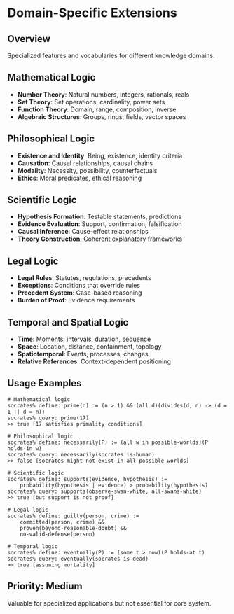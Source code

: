 # Domain-Specific Extensions

## Overview
Specialized features and vocabularies for different knowledge domains.

## Mathematical Logic
- **Number Theory**: Natural numbers, integers, rationals, reals
- **Set Theory**: Set operations, cardinality, power sets
- **Function Theory**: Domain, range, composition, inverse
- **Algebraic Structures**: Groups, rings, fields, vector spaces

## Philosophical Logic
- **Existence and Identity**: Being, existence, identity criteria
- **Causation**: Causal relationships, causal chains
- **Modality**: Necessity, possibility, counterfactuals
- **Ethics**: Moral predicates, ethical reasoning

## Scientific Logic
- **Hypothesis Formation**: Testable statements, predictions
- **Evidence Evaluation**: Support, confirmation, falsification
- **Causal Inference**: Cause-effect relationships
- **Theory Construction**: Coherent explanatory frameworks

## Legal Logic
- **Legal Rules**: Statutes, regulations, precedents
- **Exceptions**: Conditions that override rules
- **Precedent System**: Case-based reasoning
- **Burden of Proof**: Evidence requirements

## Temporal and Spatial Logic
- **Time**: Moments, intervals, duration, sequence
- **Space**: Location, distance, containment, topology
- **Spatiotemporal**: Events, processes, changes
- **Relative References**: Context-dependent positioning

## Usage Examples
```
# Mathematical logic
socrates% define: prime(n) := (n > 1) && (all d)(divides(d, n) -> (d = 1 || d = n))
socrates% query: prime(17)
>> true [17 satisfies primality conditions]

# Philosophical logic
socrates% define: necessarily(P) := (all w in possible-worlds)(P holds-in w)
socrates% query: necessarily(socrates is-human)
>> false [socrates might not exist in all possible worlds]

# Scientific logic
socrates% define: supports(evidence, hypothesis) := 
    probability(hypothesis | evidence) > probability(hypothesis)
socrates% query: supports(observe-swan-white, all-swans-white)
>> true [but support is not proof]

# Legal logic
socrates% define: guilty(person, crime) := 
    committed(person, crime) && 
    proven(beyond-reasonable-doubt) && 
    no-valid-defense(person)

# Temporal logic
socrates% define: eventually(P) := (some t > now)(P holds-at t)
socrates% query: eventually(socrates is-dead)
>> true [assuming mortality]
```

## Priority: Medium
Valuable for specialized applications but not essential for core system.